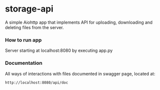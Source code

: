 # storage-api

A simple Aiohttp app that implements API for uploading, downloading and deleting files from the server.

### How to run app
Server starting at localhost:8080 by executing app.py

### Documentation
All ways of interactions with files documented in swagger page, located at:
    
    http://localhost:8080/api/doc